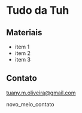 # Tudo da Tuh


## Materiais

* item 1
* item 2
* item 3

## Contato

tuany.m.oliveira@gmail.com

novo_meio_contato
    
